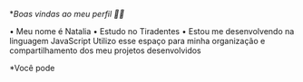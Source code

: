   **Boas vindas ao meu perfil 😮‍💨*

• Meu nome é Natalia
• Estudo no Tiradentes 
• Estou me desenvolvendo na linguagem JavaScript
Utilizo esse espaço para minha organização e compartilhamento dos meu projetos desenvolvidos

  *Você pode 
